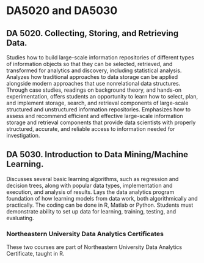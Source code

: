 # DA5020 and DA5030

## DA 5020. Collecting, Storing, and Retrieving Data.

Studies how to build large-scale information repositories of different types of information objects so that they can be selected, retrieved, and transformed for analytics and discovery, including statistical analysis. Analyzes how traditional approaches to data storage can be applied alongside modern approaches that use nonrelational data structures. Through case studies, readings on background theory, and hands-on experimentation, offers students an opportunity to learn how to select, plan, and implement storage, search, and retrieval components of large-scale structured and unstructured information repositories. Emphasizes how to assess and recommend efficient and effective large-scale information storage and retrieval components that provide data scientists with properly structured, accurate, and reliable access to information needed for investigation.

## DA 5030. Introduction to Data Mining/Machine Learning.

Discusses several basic learning algorithms, such as regression and decision trees, along with popular data types, implementation and execution, and analysis of results. Lays the data analytics program foundation of how learning models from data work, both algorithmically and practically. The coding can be done in R, Matlab or Python. Students must demonstrate ability to set up data for learning, training, testing, and evaluating.

### Northeastern University Data Analytics Certificates

These two courses are part of Northeastern University Data Analytics Certificate, taught in R.

